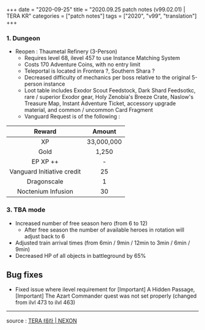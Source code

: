 +++
date = "2020-09-25"
title = "2020.09.25 patch notes (v99.02.01) | TERA KR"
categories = ["patch notes"]
tags = ["2020", "v99", "translation"]
+++

### 1. Dungeon
- Reopen : Thaumetal Refinery (3-Person)
  - Requires level 68, ilevel 457 to use Instance Matching System
  - Costs 170 Adventure Coins, with no entry limit
  - Teleportal is located in Frontera ?, Southern Shara ?
  - Decreased difficulty of mechanics per boss relative to the original 5-person instance
  - Loot table includes Exodor Scout Feedstock, Dark Shard Feedsotkc, rare / superior Exodor gear, Holy Zenobia's Breeze Crate, Naslow's Treasure Map, Instant Adventure Ticket, accessory upgrade material, and common / uncommon Card Fragment
  - Vanguard Request is of the following :

| Reward | Amount |
|:-:|:-:|
| XP | 33,000,000 |
| Gold | 1,250 |
| EP XP ++ | - |
| Vanguard Initiative credit | 25 |
| Dragonscale | 1 |
| Noctenium Infusion | 30 |

### 3. TBA mode
- Increased number of free season hero (from 6 to 12)
  - After free season the number of available heroes in rotation will adjust back to 6
- Adjusted train arrival times (from 6min / 9min / 12min to 3min / 6min / 9min)
- Decreased HP of all objects in battleground by 65%

## Bug fixes

- Fixed issue where ilevel requirement for [Important] A Hidden Passage, [Important] The Azart Commander quest was not set properly (changed from ilvl 473 to ilvl 463)

----

source : [TERA 테라 | NEXON](http://tera.nexon.com/news/update/view.aspx?n4articlesn=451)
